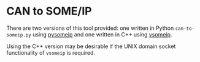 # CAN to SOME/IP

There are two versions of this tool provided: one written in Python `can-to-someip.py` using
[pysomeip](https://github.com/afflux/pysomeip) and one written in C++ using
[vsomeip](https://github.com/COVESA/vsomeip).

Using the C++ version may be desirable if the UNIX domain socket functionality of `vsomeip` is
required.
